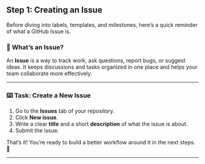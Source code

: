 ## Step 1: Creating an Issue

Before diving into labels, templates, and milestones, here’s a quick reminder of what a GitHub Issue is.

### 📝 What’s an Issue?

An **Issue** is a way to track work, ask questions, report bugs, or suggest ideas. It keeps discussions and tasks organized in one place and helps your team collaborate more effectively.

---

### :keyboard: Task: Create a New Issue

1. Go to the **Issues** tab of your repository.
2. Click **New issue**.
3. Write a clear **title** and a short **description** of what the issue is about.
4. Submit the issue.

That’s it! You’re ready to build a better workflow around it in the next steps. 🚀

---

